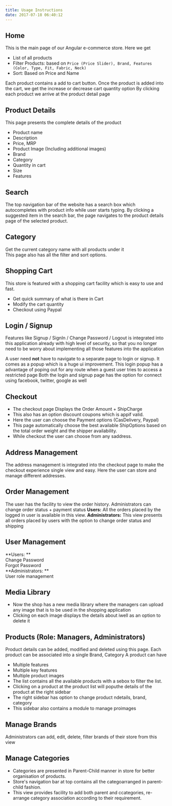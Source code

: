 ```yaml
---
title: Usage Instructions
date: 2017-07-18 06:40:12
---
```

## Home
 This is the main page of our Angular e-commerce store. Here we get

  - List of all products
  - Filter Products: based on `Price (Price Slider), Brand, Features (Color, Type, Fit, Fabric, Neck)`
  - Sort: Based on Price and Name

Each product contains a add to cart button. Once the product is added into the cart, we get the increase or decrease cart
quantity option By clicking each product we arrive at the product detail page

## Product Details
 This page presents the complete details of the product
  - Product name
  - Description
  - Price, MRP
  - Product Image (Including additional images)
  - Brand
  - Category
  - Quantity in cart
  - Size
  - Features

## Search
 The top navigation bar of the website has a search box which autocompletes with product info while user
starts typing. By clicking a suggested item in the search bar, the page navigates to the product details page of the selected
product.

## Category
 Get the current category name with all products under it<br/> This page also has all the filter and sort options.

## Shopping Cart
This store is featured with a shopping cart facility which is easy to use and fast.
  - Get quick summary of what is there in Cart
  - Modify the cart quantity
  - Checkout using Paypal

## Login / Signup

Features like Signup / SignIn / Change Password / Logout is integrated into this application already with high level of security,
  so that you no longer need to be worry about implementing all those features into the application

A user need <b>not</b> have to navigate to a separate page to login or signup. It comes as a popup which is a huge ui improvement.
This login popup has a advantage of poping out for any route when a guest user tries to access a restricted page Both the
login and signup page has the option for connect using facebook, twitter, google as well

## Checkout

  - The checkout page Displays the Order Amount + ShipCharge
  - This also has an option discount coupons which is appif valid.
  - Here the user can choose the Payment options (CasDelivery, Paypal)
  - This page automatically choose the best available ShipOptions based on the total order weight and the shipper availability.
  - While checkout the user can choose from any saddress.


## Address Management
 The address management is integrated into the checkout page to make the checkout experience single view
and easy. Here the user can store and manage different addresses.

## Order Management
 The user has the facility to view the order history. Administrators can change order status + payment status
**Users:** All the orders placed by the logged in user is available in this view. 
**Administrators:**  This view presents all orders placed by users with the option to change order status and shipping

## User Management

**Users: ** <br/> Change Password<br/> Forgot Password<br/>
**Administrators: **<br/> User role management

## Media Library

  - Now the shop has a new media library where the managers can upload any image that is to be used in the shopping application
  - Clicking on each image displays the details about iwell as an option to delete it



## Products (Role: Managers, Administrators)
 Product details can be added, modified and deleted using this page. Each product can be associated into
a single Brand, Category A product can have

  - Multiple features
  - Multiple key features
  - Multiple product images
  - The list contains all the available products with a sebox to filter the list.
  - Clicking on a product at the product list will poputhe details of the product at the right sidebar
  - The right sidebar has option to change product ndetails, brand, category
  - This sidebar also contains a module to manage proimages


## Manage Brands

Administrators can add, edit, delete, filter brands of their store from this view

## Manage Categories

  - Categories are presented in Parent-Child manner in store for better organisation of products.
  - Store's navigation bar at top contains all the categoarranged in parent-child fashion.
  - This view provides facility to add both parent and ccategories, re-arrange category association according to their
    requirement.
